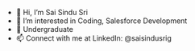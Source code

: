 - 👋 Hi, I’m Sai Sindu Sri
- 👀 I’m interested in Coding, Salesforce Development
- 🌱 Undergraduate
- 📫 Connect with me at LinkedIn: @saisindusrig

<!---
saisindusrig/saisindusrig is a ✨ special ✨ repository because its `README.md` (this file) appears on your GitHub profile.
You can click the Preview link to take a look at your changes.
--->
